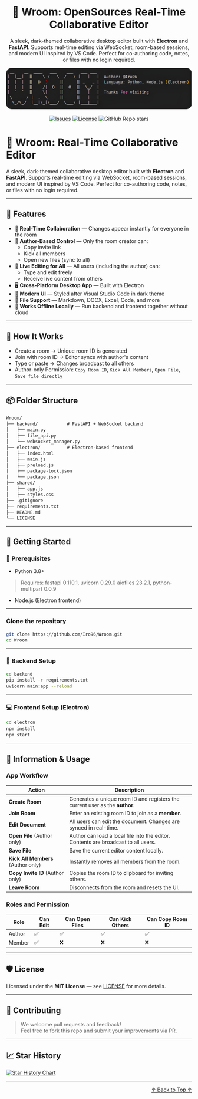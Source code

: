 <div align="center">
<a name="readme-top"></a>
<a href="https://github.com/Iro96/Wroom" target="_blank">
</a>

# 🚀 Wroom: OpenSources Real-Time Collaborative Editor

A sleek, dark-themed collaborative desktop editor built with **Electron** and **FastAPI**. Supports real-time editing via WebSocket, room-based sessions, and modern UI inspired by VS Code. Perfect for co-authoring code, notes, or files with no login required.

![image](https://github.com/Iro96/Wroom/blob/main/Wroom-logo.png)

[![Issues](https://img.shields.io/github/issues-raw/Iro96/Wroom)](https://github.com/Iro96/Wroom/issues)
[![License](https://img.shields.io/badge/License-MIT-blue.svg)](https://github.com/Iro96/Wroom/blob/main/LICENSE)
![GitHub Repo stars](https://img.shields.io/github/stars/Iro96/Wroom)

</div>

# 🚀 Wroom: Real-Time Collaborative Editor

A sleek, dark-themed collaborative desktop editor built with **Electron** and **FastAPI**. Supports real-time editing via WebSocket, room-based sessions, and modern UI inspired by VS Code. Perfect for co-authoring code, notes, or files with no login required.

</div>

---

## 🌟 Features

- 🔁 **Real-Time Collaboration** — Changes appear instantly for everyone in the room
- 🔐 **Author-Based Control** — Only the room creator can:
  - Copy invite link
  - Kick all members
  - Open new files (sync to all)
- 👥 **Live Editing for All** — All users (including the author) can:
  - Type and edit freely
  - Receive live content from others
- 🖥 **Cross-Platform Desktop App** — Built with Electron
- 🎨 **Modern UI** — Styled after Visual Studio Code in dark theme
- 📝 **File Support** — Markdown, DOCX, Excel, Code, and more
- 🔌 **Works Offline Locally** — Run backend and frontend together without cloud

---

## 🧠 How It Works

- Create a room → Unique room ID is generated
- Join with room ID → Editor syncs with author's content
- Type or paste → Changes broadcast to all others
- Author-only Permission: `Copy Room ID`, `Kick All Members`, `Open File`, `Save file directly`

---

## 📦 Folder Structure

```
Wroom/
├── backend/           # FastAPI + WebSocket backend
│   ├── main.py
│   ├── file_api.py
│   └── websocket_manager.py
├── electron/          # Electron-based frontend
│   ├── index.html
│   ├── main.js
│   ├── preload.js
│   ├── package-lock.json
│   └── package.json
├── shared/
│   ├── app.js
│   ├── styles.css
├── .gitignore
├── requirements.txt
├── README.md
└── LICENSE
```

---

## 🚀 Getting Started

### 🔧 Prerequisites

- Python 3.8+
> Requires: fastapi 0.110.1, uvicorn 0.29.0 aiofiles 23.2.1, python-multipart 0.0.9

- Node.js (Electron frontend)

---

### Clone the repository
```bash
git clone https://github.com/Iro96/Wroom.git
cd Wroom
```

---

### 🐍 Backend Setup

```bash
cd backend
pip install -r requirements.txt
uvicorn main:app --reload
```

---

### 💻 Frontend Setup (Electron)

```bash
cd electron
npm install
npm start
```

---

## 🧩 Information & Usage

### App Workflow

| Action                             | Description                                                                        |
| ---------------------------------- | ---------------------------------------------------------------------------------- |
| **Create Room**                    | Generates a unique room ID and registers the current user as the **author**.       |
| **Join Room**                      | Enter an existing room ID to join as a **member**.                                 |
| **Edit Document**                  | All users can edit the document. Changes are synced in real-time.                  |
| **Open File** (Author only)        | Author can load a local file into the editor. Contents are broadcast to all users. |
| **Save File**                      | Save the current editor content locally.                                           |
| **Kick All Members** (Author only) | Instantly removes all members from the room.                                       |
| **Copy Invite ID** (Author only)   | Copies the room ID to clipboard for inviting others.                               |
| **Leave Room**                     | Disconnects from the room and resets the UI.                                       |

### Roles and Permission

| Role   | Can Edit | Can Open Files | Can Kick Others | Can Copy Room ID |
| ------ | -------- | -------------- | --------------- | ---------------- |
| Author | ✅        | ✅              | ✅               | ✅                |
| Member | ✅        | ❌              | ❌               | ❌                |

---

## 🛡 License

Licensed under the **MIT License** — see [LICENSE](https://opensource.org/license/MIT) for more details.

---

## 🤝 Contributing

> We welcome pull requests and feedback!  
> Feel free to fork this repo and submit your improvements via PR.

---

## 📈 Star History

[![Star History Chart](https://api.star-history.com/svg?repos=Iro96/Wroom&type=Date&theme=dark)](https://star-history.com/#Iro96/Wroom&Date)

---

<p align="right">
  <a href="#readme-top">↑ Back to Top ↑</a>
</p>
